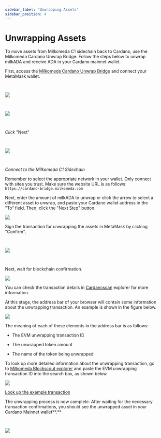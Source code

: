 ```yaml
---
sidebar_label: 'Unwrapping Assets'
sidebar_position: 4
---
```


# Unwrapping Assets

To move assets from Milkomeda C1 sidechain back to Cardano, use the Milkomeda Cardano Unwrap Bridge. Follow the steps below to unwrap milkADA and receive ADA in your Cardano mainnet wallet.

First, access the [Milkomeda Cardano Unwrap Bridge](https://cardano-bridge.milkomeda.com/bridge) and connect your MetaMask wallet.

**​**

![](https://219607439-files.gitbook.io/~/files/v0/b/gitbook-x-prod.appspot.com/o/spaces%2FiSJiJU03fzOYGsKJ0KBc%2Fuploads%2FqdCcL5HjAaha7ZEwv3uN%2Fimage.png?alt=media&token=6df379fa-300f-4556-9b70-f1499f5da0b3)

​

![](https://219607439-files.gitbook.io/~/files/v0/b/gitbook-x-prod.appspot.com/o/spaces%2FiSJiJU03fzOYGsKJ0KBc%2Fuploads%2F4xhhjDNd4vQ1PPUtxbcr%2Fimage1.png?alt=media&token=61244c0f-ac00-4a27-a00d-998da404329b)

​

_Click_ "Next"

​

![](https://219607439-files.gitbook.io/~/files/v0/b/gitbook-x-prod.appspot.com/o/spaces%2FiSJiJU03fzOYGsKJ0KBc%2Fuploads%2FCRkkFJTYGOJemasFsQCO%2Fimage2.png?alt=media&token=f7e68603-f0f3-470a-a85b-941b4400fb19)

​

_Connect to the Milkomeda C1 Sidechain_

Remember to select the appropriate network in your wallet. Only connect with sites you trust. Make sure the website URL is as follows: `https://cardano-bridge.milkomeda.com`

Next, enter the amount of milkADA to unwrap or click the arrow to select a different asset to unwrap, and paste your Cardano wallet address in the "To" field. Then, click the "Next Step" button.

![](https://219607439-files.gitbook.io/~/files/v0/b/gitbook-x-prod.appspot.com/o/spaces%2FiSJiJU03fzOYGsKJ0KBc%2Fuploads%2F0GMp5IMqGjyu7MRrpTzA%2FGroup%204%20(1).png?alt=media&token=1d75a6b4-fd98-4102-bb3e-82afa6ad28a0)

Sign the transaction for unwrapping the assets in MetaMask by clicking "Confirm".

​

![](https://219607439-files.gitbook.io/~/files/v0/b/gitbook-x-prod.appspot.com/o/spaces%2FiSJiJU03fzOYGsKJ0KBc%2Fuploads%2F8yKFlUJSFJflbPZ5P1Gh%2Fimage4.png?alt=media&token=af11e6fc-5a0e-4f23-a3b6-8d15c6cc217c)

​

Next, wait for blockchain confirmation.

![](https://219607439-files.gitbook.io/~/files/v0/b/gitbook-x-prod.appspot.com/o/spaces%2FiSJiJU03fzOYGsKJ0KBc%2Fuploads%2F3BTnCt3CMyobzbHPbCn7%2Fimage5.png?alt=media&token=7cf94530-c87e-4ec1-9718-422b901e81a8)

You can check the transaction details in [Cardanoscan](https://cardanoscan.io/) explorer for more information.

At this stage, the address bar of your browser will contain some information about the unwrapping transaction. An example is shown in the figure below.

![](https://219607439-files.gitbook.io/~/files/v0/b/gitbook-x-prod.appspot.com/o/spaces%2FiSJiJU03fzOYGsKJ0KBc%2Fuploads%2Fo4dpCkuOPOylSERNYDfr%2FGroup%209.png?alt=media&token=32a5f62f-4359-4ddf-9037-b3984804579b)

The meaning of each of these elements in the address bar is as follows:

-   The EVM unwrapping transaction ID
    

-   The unwrapped token amount
    

-   The name of the token being unwrapped
    

To look up more detailed information about the unwrapping transaction, go to [Milkomeda Blockscout explorer](https://explorer-mainnet-cardano-evm.c1.milkomeda.com/) and paste the EVM unwrapping transaction ID into the search box, as shown below.

![](https://219607439-files.gitbook.io/~/files/v0/b/gitbook-x-prod.appspot.com/o/spaces%2FiSJiJU03fzOYGsKJ0KBc%2Fuploads%2FWqzDY2zhKs0Tl4WyHPAr%2FGroup%2010.png?alt=media&token=9e19ea36-1697-4572-aa07-b6fff386d5ee)

​[Look up the example transaction](https://explorer-mainnet-cardano-evm.c1.milkomeda.com/tx/0xf21f79d02f9af4935adbb913f915cf217ad8f3402ea1edf0af4e5913a58792ab/internal-transactions)​

The unwrapping process is now complete. After waiting for the necessary transaction confirmations, you should see the unwrapped asset in your Cardano Mainnet wallet**.**

​

![](https://219607439-files.gitbook.io/~/files/v0/b/gitbook-x-prod.appspot.com/o/spaces%2FiSJiJU03fzOYGsKJ0KBc%2Fuploads%2FrmQJfAh1cEZ93kGnpAY8%2Fimage6.png?alt=media&token=c6b8c85b-a606-4ea1-82cc-272dbfb75085)

​